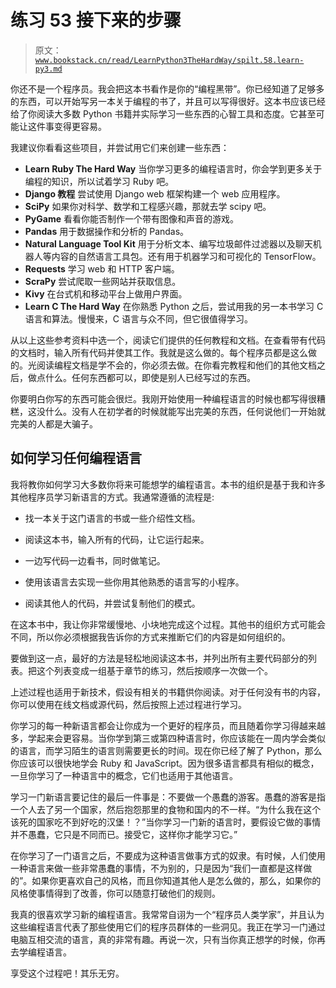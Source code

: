 # 练习 53 接下来的步骤

> 原文：[`www.bookstack.cn/read/LearnPython3TheHardWay/spilt.58.learn-py3.md`](https://www.bookstack.cn/read/LearnPython3TheHardWay/spilt.58.learn-py3.md)

你还不是一个程序员。我会把这本书看作是你的“编程黑带”。你已经知道了足够多的东西，可以开始写另一本关于编程的书了，并且可以写得很好。这本书应该已经给了你阅读大多数 Python 书籍并实际学习一些东西的心智工具和态度。它甚至可能让这件事变得更容易。

我建议你看看这些项目，并尝试用它们来创建一些东西：

*   **Learn Ruby The Hard Way** 当你学习更多的编程语言时，你会学到更多关于编程的知识，所以试着学习 Ruby 吧。
*   **Django 教程** 尝试使用 Django web 框架构建一个 web 应用程序。
*   **SciPy** 如果你对科学、数学和工程感兴趣，那就去学 scipy 吧。
*   **PyGame** 看看你能否制作一个带有图像和声音的游戏。
*   **Pandas** 用于数据操作和分析的 Pandas。
*   **Natural Language Tool Kit** 用于分析文本、编写垃圾邮件过滤器以及聊天机器人等内容的自然语言工具包。还有用于机器学习和可视化的 TensorFlow。
*   **Requests** 学习 web 和 HTTP 客户端。
*   **ScraPy** 尝试爬取一些网站并获取信息。
*   **Kivy** 在台式机和移动平台上做用户界面。
*   **Learn C The Hard Way** 在你熟悉 Python 之后，尝试用我的另一本书学习 C 语言和算法。慢慢来，C 语言与众不同，但它很值得学习。

从以上这些参考资料中选一个，阅读它们提供的任何教程和文档。在查看带有代码的文档时，输入所有代码并使其工作。我就是这么做的。每个程序员都是这么做的。光阅读编程文档是学不会的，你必须去做。在你看完教程和他们的其他文档之后，做点什么。任何东西都可以，即使是别人已经写过的东西。

你要明白你写的东西可能会很烂。我刚开始使用一种编程语言的时候也都写得很糟糕，这没什么。没有人在初学者的时候就能写出完美的东西，任何说他们一开始就完美的人都是大骗子。

## 如何学习任何编程语言

我将教你如何学习大多数你将来可能想学的编程语言。本书的组织是基于我和许多其他程序员学习新语言的方式。我通常遵循的流程是:

*   找一本关于这门语言的书或一些介绍性文档。

*   阅读这本书，输入所有的代码，让它运行起来。

*   一边写代码一边看书，同时做笔记。

*   使用该语言去实现一些你用其他熟悉的语言写的小程序。

*   阅读其他人的代码，并尝试复制他们的模式。

在这本书中，我让你非常缓慢地、小块地完成这个过程。其他书的组织方式可能会不同，所以你必须根据我告诉你的方式来推断它们的内容是如何组织的。

要做到这一点，最好的方法是轻松地阅读这本书，并列出所有主要代码部分的列表。把这个列表变成一组基于章节的练习，然后按顺序一次做一个。

上述过程也适用于新技术，假设有相关的书籍供你阅读。对于任何没有书的内容，你可以使用在线文档或源代码，然后按照上述过程进行学习。

你学习的每一种新语言都会让你成为一个更好的程序员，而且随着你学习得越来越多，学起来会更容易。当你学到第三或第四种语言时，你应该能在一周内学会类似的语言，而学习陌生的语言则需要更长的时间。现在你已经了解了 Python，那么你应该可以很快地学会 Ruby 和 JavaScript。因为很多语言都具有相似的概念，一旦你学习了一种语言中的概念，它们也适用于其他语言。

学习一门新语言要记住的最后一件事是：不要做一个愚蠢的游客。愚蠢的游客是指一个人去了另一个国家，然后抱怨那里的食物和国内的不一样。“为什么我在这个该死的国家吃不到好吃的汉堡！？”当你学习一门新的语言时，要假设它做的事情并不愚蠢，它只是不同而已。接受它，这样你才能学习它。”

在你学习了一门语言之后，不要成为这种语言做事方式的奴隶。有时候，人们使用一种语言来做一些非常愚蠢的事情，不为别的，只是因为“我们一直都是这样做的”。如果你更喜欢自己的风格，而且你知道其他人是怎么做的，那么，如果你的风格使事情得到了改善，你可以随意打破他们的规则。

我真的很喜欢学习新的编程语言。我常常自诩为一个“程序员人类学家”，并且认为这些编程语言代表了那些使用它们的程序员群体的一些洞见。我正在学习一门通过电脑互相交流的语言，真的非常有趣。再说一次，只有当你真正想学的时候，你再去学编程语言。

享受这个过程吧！其乐无穷。